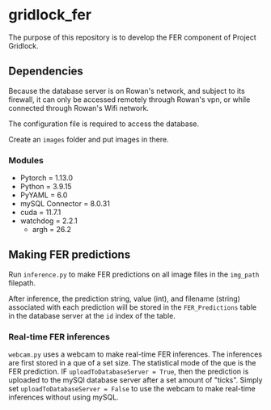 # gridlock_fer
The purpose of this repository is to develop the FER component of Project Gridlock.

## Dependencies
Because the database server is on Rowan's network, and subject to its firewall, it can only be accessed remotely through Rowan's vpn, or while connected through Rowan's Wifi network.

The configuration file is required to access the database.

 Create an `images` folder and put images in there.

### Modules
 - Pytorch = 1.13.0
 - Python = 3.9.15
 - PyYAML = 6.0
 - mySQL Connector = 8.0.31
 - cuda = 11.7.1
 - watchdog = 2.2.1
    - argh = 26.2


## Making FER predictions
Run `inference.py` to make FER predictions on all image files in the `img_path` filepath.

After inference, the prediction string, value (int), and filename (string) associated with each prediction will be stored in the `FER_Predictions` table in the database server at the `id` index of the table.

### Real-time FER inferences
`webcam.py` uses a webcam to make real-time FER inferences. The inferences are first stored in a que of a set size. The statistical mode of the que is the FER prediction. IF `uploadToDatabaseServer = True`, then the prediction is uploaded to the mySQl database server after a set amount of "ticks". Simply set `uploadToDatabaseServer = False` to use the webcam to make real-time inferences without using mySQL. 